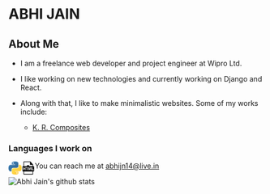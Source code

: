 # ABHI JAIN 

## About Me

- I am a freelance web developer and project engineer at Wipro Ltd.

- I like working on new technologies and currently working on Django and React.

- Along with that, I like to make minimalistic websites. Some of my works include:
  - <a href="https://www.krcomposites.com">K. R. Composites</a>

### Languages I work on
<img align="left" alt="Python" width="26px" src="https://github.com/abhijn14/abhijn14/blob/master/logos/Python.svg" /> <img align="left" alt="Python" width="26px" src="https://github.com/abhijn14/abhijn14/blob/master/logos/html.png" />



- You can reach me at <a href="mailto: abhijn14@live.in">abhijn14@live.in</a>

![Abhi Jain's github stats](https://github-readme-stats.vercel.app/api?username=abhijn14&count_private=true)

